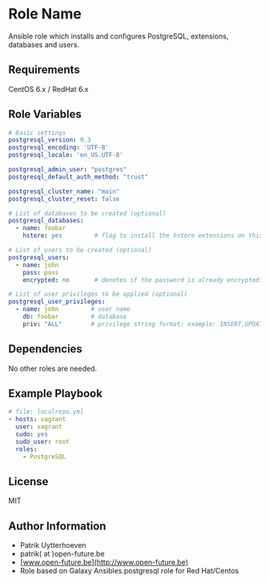 Role Name
========

Ansible role which installs and configures PostgreSQL, extensions, databases and users.

Requirements
------------

CentOS 6.x / RedHat 6.x


Role Variables
--------------
```yaml
# Basic settings
postgresql_version: 9.3
postgresql_encoding: 'UTF-8'
postgresql_locale: 'en_US.UTF-8'

postgresql_admin_user: "postgres"
postgresql_default_auth_method: "trust"

postgresql_cluster_name: "main"
postgresql_cluster_reset: false

# List of databases to be created (optional)
postgresql_databases:
  - name: foobar
    hstore: yes         # flag to install the hstore extensions on this database (yes/no)

# List of users to be created (optional)
postgresql_users:
  - name: john
    pass: pass
    encrypted: no       # denotes if the password is already encrypted.

# List of user privileges to be applied (optional)
postgresql_user_privileges:
  - name: john         # user name
    db: foobar         # database
    priv: "ALL"        # privilege string format: example: INSERT,UPDATE/table:SELECT/anothertable:ALL
```

Dependencies
------------

No other roles are needed.

Example Playbook
-------------------------
```yaml
# file: localrepo.yml
- hosts: vagrant
  user: vagrant
  sudo: yes
  sudo_user: root
  roles:
    - PostgreSQL
```

License
-------

MIT

Author Information
------------------

* Patrik Uytterhoeven
* patrik( at )open-future.be
* [www.open-future.be](http://www.open-future.be)
* Role based on Galaxy Ansibles.postgresql role for Red Hat/Centos
